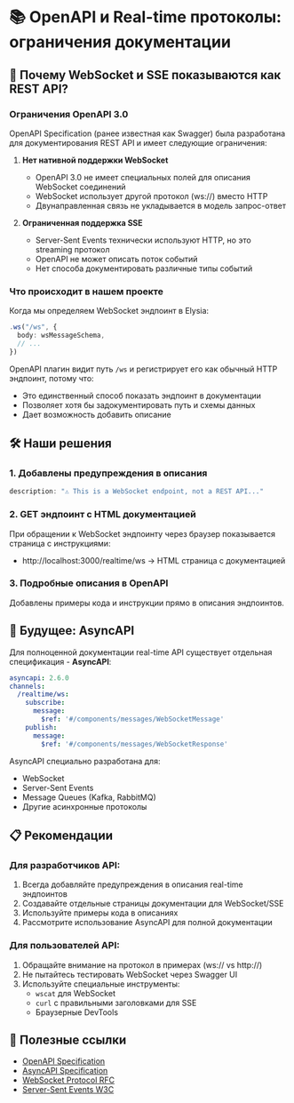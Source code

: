 # 📚 OpenAPI и Real-time протоколы: ограничения документации

## 🤔 Почему WebSocket и SSE показываются как REST API?

### Ограничения OpenAPI 3.0

OpenAPI Specification (ранее известная как Swagger) была разработана для документирования REST API и имеет следующие ограничения:

1. **Нет нативной поддержки WebSocket**
   - OpenAPI 3.0 не имеет специальных полей для описания WebSocket соединений
   - WebSocket использует другой протокол (ws://) вместо HTTP
   - Двунаправленная связь не укладывается в модель запрос-ответ

2. **Ограниченная поддержка SSE**
   - Server-Sent Events технически используют HTTP, но это streaming протокол
   - OpenAPI не может описать поток событий
   - Нет способа документировать различные типы событий

### Что происходит в нашем проекте

Когда мы определяем WebSocket эндпоинт в Elysia:

```typescript
.ws("/ws", {
  body: wsMessageSchema,
  // ...
})
```

OpenAPI плагин видит путь `/ws` и регистрирует его как обычный HTTP эндпоинт, потому что:
- Это единственный способ показать эндпоинт в документации
- Позволяет хотя бы задокументировать путь и схемы данных
- Дает возможность добавить описание

## 🛠️ Наши решения

### 1. Добавлены предупреждения в описания

```typescript
description: "⚠️ This is a WebSocket endpoint, not a REST API..."
```

### 2. GET эндпоинт с HTML документацией

При обращении к WebSocket эндпоинту через браузер показывается страница с инструкциями:
- http://localhost:3000/realtime/ws → HTML страница с документацией

### 3. Подробные описания в OpenAPI

Добавлены примеры кода и инструкции прямо в описания эндпоинтов.

## 🔮 Будущее: AsyncAPI

Для полноценной документации real-time API существует отдельная спецификация - **AsyncAPI**:

```yaml
asyncapi: 2.6.0
channels:
  /realtime/ws:
    subscribe:
      message:
        $ref: '#/components/messages/WebSocketMessage'
    publish:
      message:
        $ref: '#/components/messages/WebSocketResponse'
```

AsyncAPI специально разработана для:
- WebSocket
- Server-Sent Events
- Message Queues (Kafka, RabbitMQ)
- Другие асинхронные протоколы

## 📋 Рекомендации

### Для разработчиков API:
1. Всегда добавляйте предупреждения в описания real-time эндпоинтов
2. Создавайте отдельные страницы документации для WebSocket/SSE
3. Используйте примеры кода в описаниях
4. Рассмотрите использование AsyncAPI для полной документации

### Для пользователей API:
1. Обращайте внимание на протокол в примерах (ws:// vs http://)
2. Не пытайтесь тестировать WebSocket через Swagger UI
3. Используйте специальные инструменты:
   - `wscat` для WebSocket
   - `curl` с правильными заголовками для SSE
   - Браузерные DevTools

## 🔗 Полезные ссылки

- [OpenAPI Specification](https://swagger.io/specification/)
- [AsyncAPI Specification](https://www.asyncapi.com/)
- [WebSocket Protocol RFC](https://datatracker.ietf.org/doc/html/rfc6455)
- [Server-Sent Events W3C](https://www.w3.org/TR/eventsource/)
